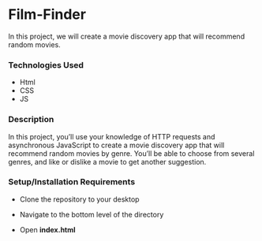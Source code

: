 # Film-Finder
In this project, we will  create a movie discovery app that will recommend random movies.
### Technologies Used

* Html
* CSS
* JS


### Description

In this project, you’ll use your knowledge of HTTP requests and asynchronous JavaScript to create a movie discovery app that will recommend random movies by genre. You’ll be able to choose from several genres, and like or dislike a movie to get another suggestion.
### Setup/Installation Requirements

* Clone the repository to your desktop
  
* Navigate to the bottom level of the directory
* Open **index.html**



